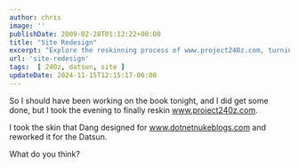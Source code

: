```yaml
---
author: chris
image: ''
publishDate: 2009-02-28T01:12:22+00:00
title: "Site Redesign"
excerpt: "Explore the reskinning process of www.project240z.com, turning a Dang-designed layout into a unique look for the Datsun blog."
url: 'site-redesign'
tags:  [ 240z, datsun, site ] 
updateDate: 2024-11-15T12:15:17-06:00
---
```


So I should have been working on the book tonight, and I did get some done, but I took the evening to finally reskin www.project240z.com.

I took the skin that Dang designed for www.dotnetnukeblogs.com and reworked it for the Datsun.

What do you think?
